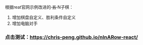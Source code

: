 根据reat官网示例改进的<s> 五 </s> N子棋：
1. 增加棋盘自定义、胜利条件自定义
2. 增加电脑对手

### 点击测试：https://chris-peng.github.io/nInARow-react/
